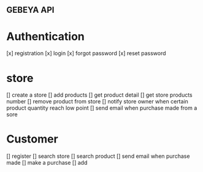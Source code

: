 ## GEBEYA API

# Authentication
 [x] registration
 [x] login 
 [x] forgot password
 [x] reset password

# store 
  [] create a store
  [] add products 
  [] get product detail 
  [] get store products number
  [] remove product from store 
  [] notify store owner when certain product quantity reach low point
  [] send email when purchase made from a sore 

# Customer
  [] register
  [] search store
  [] search product
  [] send email when purchase made
  [] make a purchase 
  [] add 